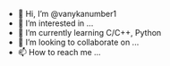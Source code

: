 - 👋 Hi, I’m @vanykanumber1
- 👀 I’m interested in ...
- 🌱 I’m currently learning C/C++, Python
- 💞️ I’m looking to collaborate on ...
- 📫 How to reach me ...

<!---
vanykanumber1/vanykanumber1 is a ✨ special ✨ repository because its `README.md` (this file) appears on your GitHub profile.
You can click the Preview link to take a look at your changes.
--->
